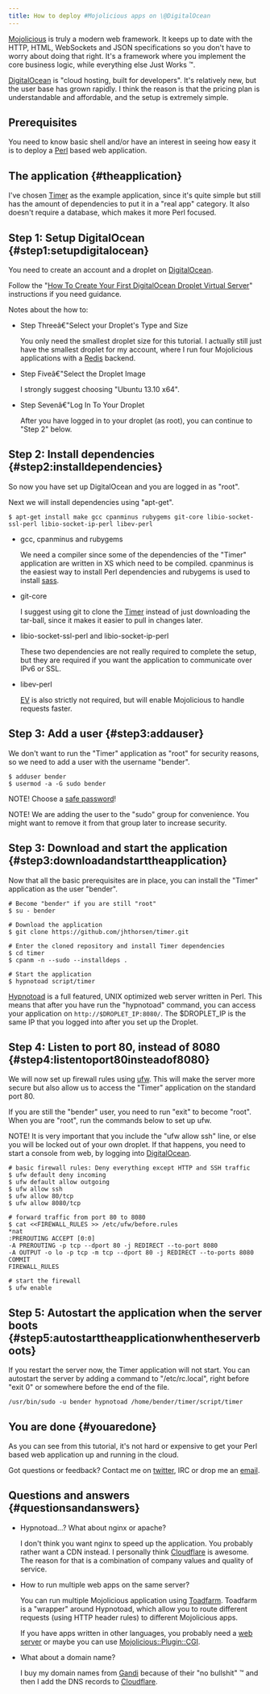 ```yaml
---
title: How to deploy #Mojolicious apps on \@DigitalOcean
---
```


[Mojolicious](http://mojolicious.org) is truly a modern web framework.
It keeps up to date with the HTTP, HTML, WebSockets and JSON
specifications so you don't have to worry about doing that right. It's a
framework where you implement the core business logic, while everything
else Just Works ™.

[DigitalOcean](https://digitalocean.com) is "cloud hosting, built for
developers". It's relatively new, but the user base has grown rapidly. I
think the reason is that the pricing plan is understandable and
affordable, and the setup is extremely simple.

## Prerequisites

You need to know basic shell and/or have an interest in seeing how easy
it is to deploy a [Perl](http://perl.org) based web application.

## The application {#theapplication}

I've chosen [Timer](https://github.com/jhthorsen/timer) as the example
application, since it's quite simple but still has the amount of
dependencies to put it in a "real app" category. It also doesn't require
a database, which makes it more Perl focused.

## Step 1: Setup DigitalOcean {#step1:setupdigitalocean}

You need to create an account and a droplet on
[DigitalOcean](https://www.digitalocean.com/).

Follow the "[How To Create Your First DigitalOcean Droplet Virtual
Server](https://www.digitalocean.com/community/articles/how-to-create-your-first-digitalocean-droplet-virtual-server)"
instructions if you need guidance.

Notes about the how to:

-   Step Threeâ€"Select your Droplet's Type and Size

    You only need the smallest droplet size for this tutorial. I
    actually still just have the smallest droplet for my account, where
    I run four Mojolicious applications with a [Redis](http://redis.io)
    backend.

-   Step Fiveâ€"Select the Droplet Image

    I strongly suggest choosing "Ubuntu 13.10 x64".

-   Step Sevenâ€"Log In To Your Droplet

    After you have logged in to your droplet (as root), you can continue
    to "Step 2" below.

## Step 2: Install dependencies {#step2:installdependencies}

So now you have set up DigitalOcean and you are logged in as "root".

Next we will install dependencies using "apt-get".

    $ apt-get install make gcc cpanminus rubygems git-core libio-socket-ssl-perl libio-socket-ip-perl libev-perl

-   gcc, cpanminus and rubygems

    We need a compiler since some of the dependencies of the "Timer"
    application are written in XS which need to be compiled. cpanminus
    is the easiest way to install Perl dependencies and rubygems is used
    to install [sass](http://sass-lang.com).

-   git-core

    I suggest using git to clone the
    [Timer](https://github.com/jhthorsen/timer) instead of just
    downloading the tar-ball, since it makes it easier to pull in
    changes later.

-   libio-socket-ssl-perl and libio-socket-ip-perl

    These two dependencies are not really required to complete the
    setup, but they are required if you want the application to
    communicate over IPv6 or SSL.

-   libev-perl

    [EV](https://metacpan.org/release/EV) is also strictly not required,
    but will enable Mojolicious to handle requests faster.

## Step 3: Add a user {#step3:addauser}

We don't want to run the "Timer" application as "root" for security
reasons, so we need to add a user with the username "bender".

    $ adduser bender
    $ usermod -a -G sudo bender

NOTE! Choose a [safe password](https://howsecureismypassword.net/)!

NOTE! We are adding the user to the "sudo" group for convenience. You
might want to remove it from that group later to increase security.

## Step 3: Download and start the application {#step3:downloadandstarttheapplication}

Now that all the basic prerequisites are in place, you can install the
"Timer" application as the user "bender".

    # Become "bender" if you are still "root"
    $ su - bender

    # Download the application
    $ git clone https://github.com/jhthorsen/timer.git

    # Enter the cloned repository and install Timer dependencies
    $ cd timer
    $ cpanm -n --sudo --installdeps .

    # Start the application
    $ hypnotoad script/timer

[Hypnotoad](https://metacpan.org/pod/Mojo::Server::Hypnotoad) is a full
featured, UNIX optimized web server written in Perl. This means that
after you have run the "hypnotoad" command, you can access your
application on `http://$DROPLET_IP:8080/`. The \$DROPLET_IP is the same
IP that you logged into after you set up the Droplet.

## Step 4: Listen to port 80, instead of 8080 {#step4:listentoport80insteadof8080}

We will now set up firewall rules using
[ufw](https://help.ubuntu.com/community/UFW). This will make the server
more secure but also allow us to access the "Timer" application on the
standard port 80.

If you are still the "bender" user, you need to run "exit" to become
"root". When you are "root", run the commands below to set up ufw.

NOTE! It is very important that you include the "ufw allow ssh" line, or
else you will be locked out of your own droplet. If that happens, you
need to start a console from web, by logging into
[DigitalOcean](https://cloud.digitalocean.com/).

    # basic firewall rules: Deny everything except HTTP and SSH traffic
    $ ufw default deny incoming
    $ ufw default allow outgoing
    $ ufw allow ssh
    $ ufw allow 80/tcp
    $ ufw allow 8080/tcp

    # forward traffic from port 80 to 8080
    $ cat <<FIREWALL_RULES >> /etc/ufw/before.rules
    *nat
    :PREROUTING ACCEPT [0:0]
    -A PREROUTING -p tcp --dport 80 -j REDIRECT --to-port 8080
    -A OUTPUT -o lo -p tcp -m tcp --dport 80 -j REDIRECT --to-ports 8080
    COMMIT
    FIREWALL_RULES

    # start the firewall
    $ ufw enable

## Step 5: Autostart the application when the server boots {#step5:autostarttheapplicationwhentheserverboots}

If you restart the server now, the Timer application will not start. You
can autostart the server by adding a command to "/etc/rc.local", right
before "exit 0" or somewhere before the end of the file.

    /usr/bin/sudo -u bender hypnotoad /home/bender/timer/script/timer

## You are done {#youaredone}

As you can see from this tutorial, it's not hard or expensive to get
your Perl based web application up and running in the cloud.

Got questions or feedback? Contact me on
[twitter](http://twitter.com/jhthorsen), IRC or drop me an
[email](mailto:jhthorsen@cpan.org).

## Questions and answers {#questionsandanswers}

-   Hypnotoad...? What about nginx or apache?

    I don't think you want nginx to speed up the application. You
    probably rather want a CDN instead. I personally think
    [Cloudflare](http://cloudflare.com) is awesome. The reason for that
    is a combination of company values and quality of service.

-   How to run multiple web apps on the same server?

    You can run multiple Mojolicious application using
    [Toadfarm](https://metacpan.org/release/Toadfarm). Toadfarm is a
    "wrapper" around Hypnotoad, which allow you to route different
    requests (using HTTP header rules) to different Mojolicious apps.

    If you have apps written in other languages, you probably need a
    [web server](http://nginx.com) or maybe you can use
    [Mojolicious::Plugin::CGI](https://metacpan.org/pod/Mojolicious::Plugin::CGI).

-   What about a domain name?

    I buy my domain names from [Gandi](http://gandi.net) because of
    their "no bullshit" ™ and then I add the DNS records to
    [Cloudflare](http://cloudflare.com).
